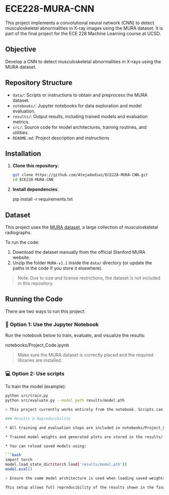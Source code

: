 # ECE228-MURA-CNN

This project implements a convolutional neural network (CNN) to detect musculoskeletal abnormalities in X-ray images using the MURA dataset. It is part of the final project for the ECE 228 Machine Learning course at UCSD.

## Objective

Develop a CNN to detect musculoskeletal abnormalities in X-rays using the MURA dataset.

## Repository Structure
- `data/`: Scripts or instructions to obtain and preprocess the MURA dataset.
- `notebooks/`: Jupyter notebooks for data exploration and model evaluation.
- `results/`: Output results, including trained models and evaluation metrics.
- `src/`: Source code for model architectures, training routines, and utilities.
- `README.md`: Project description and instructions

## Installation

1. **Clone this repository**:

   ```bash
   git clone https://github.com/Atejadadiaz/ECE228-MURA-CNN.git
   cd ECE228-MURA-CNN
   
2. **Install dependencies**:

   pip install -r requirements.txt

## Dataset

This project uses the [MURA dataset](https://stanfordmlgroup.github.io/competitions/mura/), a large collection of musculoskeletal radiographs.

To run the code:

1. Download the dataset manually from the official Stanford MURA website.
2. Unzip the folder `MURA-v1.1` inside the `data/` directory (or update the paths in the code if you store it elsewhere).

> Note: Due to size and license restrictions, the dataset is not included in this repository.

## Running the Code

There are two ways to run this project:

### 📘 Option 1: Use the Jupyter Notebook

Run the notebook below to train, evaluate, and visualize the results:

notebooks/Project_Code.ipynb

> Make sure the MURA dataset is correctly placed and the required libraries are installed.

### 💻 Option 2: Use scripts 

To train the model (example):

```bash
python src/train.py
python src/evaluate.py --model_path results/model.pth

> This project currently works entirely from the notebook. Scripts can be added later if needed.

### Results & Reproducibility

* All training and evaluation steps are included in notebooks/Project_Code.ipynb.

* Trained model weights and generated plots are stored in the results/ folder.

* You can reload saved models using:

```bash
import torch
model.load_state_dict(torch.load('results/model.pth'))
model.eval()

> Ensure the same model architecture is used when loading saved weights.

This setup allows full reproducibility of the results shown in the final report.
